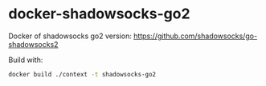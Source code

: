 # docker-shadowsocks-go2
Docker of shadowsocks go2 version: https://github.com/shadowsocks/go-shadowsocks2

Build with:
```bash
docker build ./context -t shadowsocks-go2
```